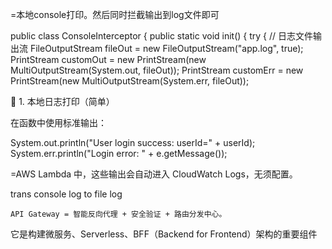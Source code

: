 
=本地console打印。然后同时拦截输出到log文件即可

public class ConsoleInterceptor {
public static void init() {
try {
// 日志文件输出流
FileOutputStream fileOut = new FileOutputStream("app.log", true);
PrintStream customOut = new PrintStream(new MultiOutputStream(System.out, fileOut));
PrintStream customErr = new PrintStream(new MultiOutputStream(System.err, fileOut));

🔹 1. 本地日志打印（简单）

在函数中使用标准输出：

System.out.println("User login success: userId=" + userId);
System.err.println("Login error: " + e.getMessage());

=AWS Lambda 中，这些输出会自动进入 CloudWatch Logs，无须配置。


trans console log to file log




    API Gateway = 智能反向代理 + 安全验证 + 路由分发中心。

它是构建微服务、Serverless、BFF（Backend for Frontend）架构的重要组件

